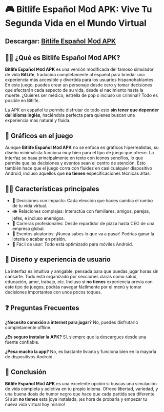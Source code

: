 # 🎮 Bitlife Español 𝖬𝗈𝖽 APK: Vive Tu Segunda Vida en el Mundo Virtual
## Descargar: [Bitlife Español 𝖬𝗈𝖽 APK](https://apkmodjoy.net/es/)
## 🙋‍♀️ ¿Qué es Bitlife Español 𝖬𝗈𝖽 APK?

**Bitlife Español 𝖬𝗈𝖽 APK** es una versión modificada del famoso simulador de vida **BitLife**, traducida completamente al español para brindar una experiencia más accesible y divertida para los usuarios hispanohablantes. En este juego, puedes crear un personaje desde cero y tomar decisiones que afectarán cada aspecto de su vida, desde el nacimiento hasta la muerte. ¿Quieres ser médico, estrella de pop o incluso un criminal? Todo es posible en Bitlife.

La APK en español te permite disfrutar de todo esto **sin tener que depender del idioma inglés**, haciéndola perfecta para quienes buscan una experiencia más natural y fluida.

## 🌈 Gráficos en el juego

Aunque **Bitlife Español 𝖬𝗈𝖽 APK** no se enfoca en gráficos hiperrealistas, su diseño minimalista funciona muy bien para el tipo de juego que ofrece. La interfaz se basa principalmente en texto con íconos sencillos, lo que permite que las decisiones y eventos sean el centro de atención. Esto también hace que el juego corra con fluidez en casi cualquier dispositivo Android, incluso aquellos que **no tienen** especificaciones técnicas altas.

## 👩‍💻 Características principales

* 🔄 Decisiones con impacto: Cada elección que haces cambia el rumbo de tu vida virtual.
* 👪 Relaciones complejas: Interactúa con familiares, amigos, parejas, jefes, e incluso enemigos.
* 💼 Carreras profesionales: Desde repartidor de pizza hasta CEO de una empresa global.
* 🛫 Eventos aleatorios: ¡Nunca sabes lo que va a pasar! Podrías ganar la lotería o acabar en prisión.
* 📱 Fácil de usar: Todo está optimizado para móviles Android.

## 🍿 Diseño y experiencia de usuario

La interfaz es intuitiva y amigable, pensada para que puedas jugar horas sin cansarte. Todo está organizado por secciones claras como salud, educación, amor, trabajo, etc. Incluso si **no tienes** experiencia previa con este tipo de juegos, podrás navegar fácilmente por el menú y tomar decisiones importantes con unos pocos toques.

## ❓ Preguntas Frecuentes

**¿Necesito conexión a internet para jugar?**
No, puedes disfrutarlo completamente offline.

**¿Es seguro instalar la APK?**
Sí, siempre que la descargues desde una fuente confiable.

**¿Pesa mucho la app?**
No, es bastante liviana y funciona bien en la mayoría de dispositivos Android.

## 🧙 Conclusión

**Bitlife Español 𝖬𝗈𝖽 APK** es una excelente opción si buscas una simulación de vida completa y adictiva en tu propio idioma. Ofrece libertad, variedad, y una buena dosis de humor negro que hace que cada partida sea diferente. Si aún **no tienes** esta joya instalada, ¡es hora de probarla y empezar tu nueva vida virtual hoy mismo!

<!--

**Here are some ideas to get you started:**

🙋‍♀️ A short introduction - what is your organization all about?
🌈 Contribution guidelines - how can the community get involved?
👩‍💻 Useful resources - where can the community find your docs? Is there anything else the community should know?
🍿 Fun facts - what does your team eat for breakfast?
🧙 Remember, you can do mighty things with the power of [Markdown](https://docs.github.com/github/writing-on-github/getting-started-with-writing-and-formatting-on-github/basic-writing-and-formatting-syntax)
-->
